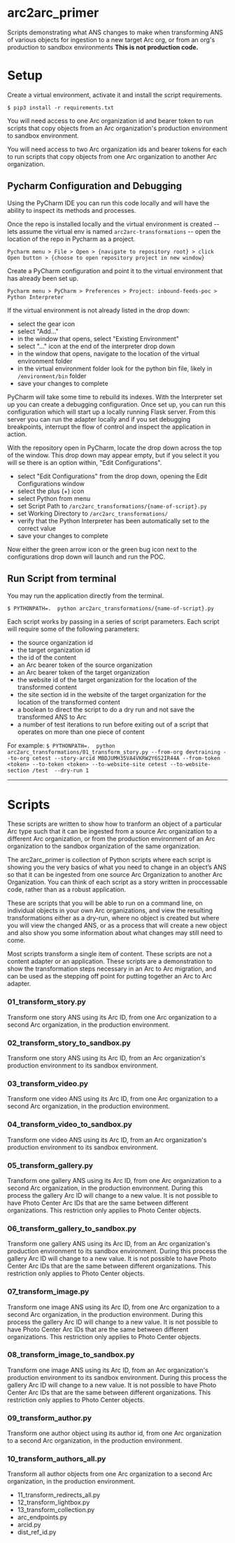 # arc2arc_primer
Scripts demonstrating what ANS changes to make when transforming ANS of various objects for ingestion to a new target Arc org, or from an org's production to sandbox environments
**This is not production code.**

Setup
==================
Create a virtual environment, activate it and install the script requirements.

``$ pip3 install -r requirements.txt``

You will need access to one Arc organization id and bearer token to run scripts that copy objects from an Arc organization's production environment to sandbox environment.

You will need access to two Arc organization ids and bearer tokens for each to run scripts that copy objects from one Arc organization to another Arc organization.

## Pycharm Configuration and Debugging

Using the PyCharm IDE you can run this code locally and will have the ability to inspect its methods and processes.

Once the repo is installed locally and the virtual environment is created -- lets assume the virtual env is named `arc2arc-transformations` -- open the location of the repo in Pycharm as a project.

``Pycharm menu > File > Open > {navigate to repository root} > click Open button > {choose to open repository project in new window}``

Create a PyCharm configuration and point it to the virtual environment that has already been set up.

```Pycharm menu > PyCharm > Preferences > Project: inbound-feeds-poc > Python Interpreter```

If the virtual environment is not already listed in the drop down: 

- select the gear icon
- select "Add..."
- in the window that opens, select "Existing Environment"
- select "..." icon at the end of the interpreter drop down
- in the window that opens, navigate to the location of the virtual environment folder
- in the virtual environment folder look for the python bin file, likely in `/environment/bin` folder
- save your changes to complete

PyCharm will take some time to rebuild its indexes.  With the Interpreter set up you can create a debugging configuration.  Once set up, you can run this configuration which will start up a locally running Flask server.  From this server you can run the adapter locally and if you set debugging breakpoints, interrupt the flow of control and inspect the application in action.

With the repository open in PyCharm, locate the drop down across the top of the window. This drop down may appear empty, but if you select it you will se there is an option within, "Edit Configurations".

- select "Edit Configurations" from the drop down, opening the Edit Configurations window
- select the plus (+) icon
- select Python from menu
- set Script Path to `/arc2arc_transformations/{name-of-script}.py`
- set Working Directory to `/arc2arc_transformations/`
- verify that the Python Interpreter has been automatically set to the correct value
- save your changes to complete

Now either the green arrow icon or the green bug icon next to the configurations drop down will launch and run the POC.

## Run Script from terminal

You may run the application directly from the terminal.

``$ PYTHONPATH=.  python arc2arc_transformations/{name-of-script}.py ``

Each script works by passing in a series of script parameters. Each script will require some of the following parameters:
- the source organization id
- the target organization id
- the id of the content
- an Arc bearer token of the source organization
- an Arc bearer token of the target organization
- the website id of the target organization for the location of the transformed content
- the site section id in the website of the target organization for the location of the transformed content
- a boolean to direct the script to do a dry run and not save the transformed ANS to Arc
- a number of test iterations to run before exiting out of a script that operates on more than one piece of content

For example:
``$ PYTHONPATH=.  python arc2arc_transformations/01_transform_story.py --from-org devtraining --to-org cetest --story-arcid MBDJUMH35VA4VKRW2Y6S2IR44A --from-token <token> --to-token <token> --to-website-site cetest --to-website-section /test  --dry-run 1``

-----------
Scripts
==================
These scripts are written to show how to tranform an object of a particular Arc type such that it can be ingested from a source Arc organization to a different Arc organization, or from the production environment of an Arc organization to the sandbox organization of the same organization.

The arc2arc_primer is collection of Python scripts where each script is showing you the very basics of what you need to change in an object’s ANS so that it can be ingested from one source Arc Organization to another Arc Organization. You can think of each script as a story written in proccessable code, rather than as a robust application.

These are scripts that you will be able to run on a command line, on individual objects in your own Arc organizations, and view the resulting transformations either as a dry-run, where no object is created but where you will view the changed ANS, or as a process that will create a new object and also show you some information about what changes may still need to come.

Most scripts transform a single item of content. These scripts are not a content adapter or an application. These scripts are a demonstration to show the transformation steps necessary in an Arc to Arc migration, and can be used as the stepping off point for putting together an Arc to Arc adapter.

### 01_transform_story.py
Transform one story ANS using its Arc ID, from one Arc organization to a second Arc organization, in the production environment.

### 02_transform_story_to_sandbox.py
Transform one story ANS using its Arc ID, from an Arc organization's production environment to its sandbox environment.

### 03_transform_video.py
Transform one video ANS using its Arc ID, from one Arc organization to a second Arc organization, in the production environment.

### 04_transform_video_to_sandbox.py
Transform one video ANS using its Arc ID, from an Arc organization's production environment to its sandbox environment.

### 05_transform_gallery.py
Transform one gallery ANS using its Arc ID, from one Arc organization to a second Arc organization, in the production environment.
During this process the gallery Arc ID will change to a new value. It is not possible to have Photo Center Arc IDs that are the same between different organizations.
This restriction only applies to Photo Center objects.

### 06_transform_gallery_to_sandbox.py
Transform one gallery ANS using its Arc ID, from an Arc organization's production environment to its sandbox environment.
During this process the gallery Arc ID will change to a new value. It is not possible to have Photo Center Arc IDs that are the same between different organizations.
This restriction only applies to Photo Center objects.

### 07_transform_image.py
Transform one image ANS using its Arc ID, from one Arc organization to a second Arc organization, in the production environment.
During this process the gallery Arc ID will change to a new value. It is not possible to have Photo Center Arc IDs that are the same between different organizations.
This restriction only applies to Photo Center objects.

### 08_transform_image_to_sandbox.py
Transform one image ANS using its Arc ID, from an Arc organization's production environment to its sandbox environment.
During this process the gallery Arc ID will change to a new value. It is not possible to have Photo Center Arc IDs that are the same between different organizations.
This restriction only applies to Photo Center objects.

### 09_transform_author.py
Transform one author object using its author id, from one Arc organization to a second Arc organization, in the production environment.

### 10_transform_authors_all.py
Transform all author objects from one Arc organization to a second Arc organization, in the production environment.

- 11_transform_redirects_all.py
- 12_transform_lightbox.py
- 13_transform_collection.py
- arc_endpoints.py
- arcid.py
- dist_ref_id.py

